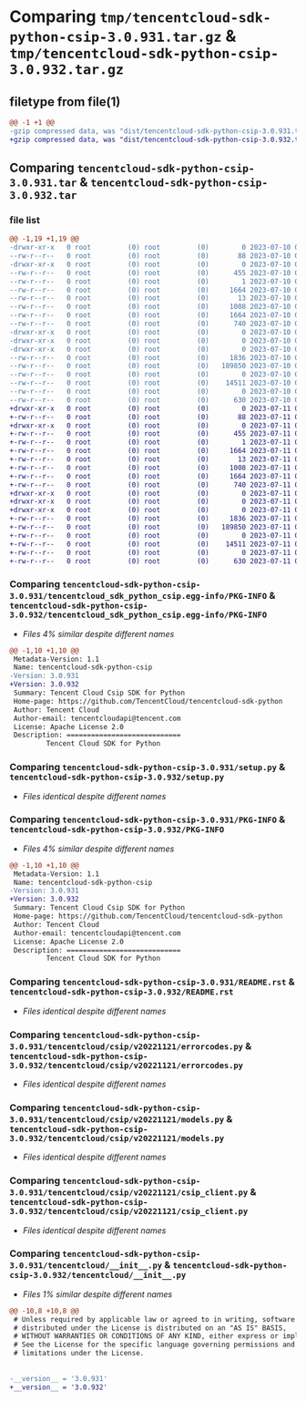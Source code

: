 # Comparing `tmp/tencentcloud-sdk-python-csip-3.0.931.tar.gz` & `tmp/tencentcloud-sdk-python-csip-3.0.932.tar.gz`

## filetype from file(1)

```diff
@@ -1 +1 @@
-gzip compressed data, was "dist/tencentcloud-sdk-python-csip-3.0.931.tar", last modified: Mon Jul 10 00:37:54 2023, max compression
+gzip compressed data, was "dist/tencentcloud-sdk-python-csip-3.0.932.tar", last modified: Tue Jul 11 00:40:32 2023, max compression
```

## Comparing `tencentcloud-sdk-python-csip-3.0.931.tar` & `tencentcloud-sdk-python-csip-3.0.932.tar`

### file list

```diff
@@ -1,19 +1,19 @@
-drwxr-xr-x   0 root         (0) root         (0)        0 2023-07-10 00:37:54.000000 tencentcloud-sdk-python-csip-3.0.931/
--rw-r--r--   0 root         (0) root         (0)       88 2023-07-10 00:37:54.000000 tencentcloud-sdk-python-csip-3.0.931/setup.cfg
-drwxr-xr-x   0 root         (0) root         (0)        0 2023-07-10 00:37:54.000000 tencentcloud-sdk-python-csip-3.0.931/tencentcloud_sdk_python_csip.egg-info/
--rw-r--r--   0 root         (0) root         (0)      455 2023-07-10 00:37:54.000000 tencentcloud-sdk-python-csip-3.0.931/tencentcloud_sdk_python_csip.egg-info/SOURCES.txt
--rw-r--r--   0 root         (0) root         (0)        1 2023-07-10 00:37:54.000000 tencentcloud-sdk-python-csip-3.0.931/tencentcloud_sdk_python_csip.egg-info/dependency_links.txt
--rw-r--r--   0 root         (0) root         (0)     1664 2023-07-10 00:37:54.000000 tencentcloud-sdk-python-csip-3.0.931/tencentcloud_sdk_python_csip.egg-info/PKG-INFO
--rw-r--r--   0 root         (0) root         (0)       13 2023-07-10 00:37:54.000000 tencentcloud-sdk-python-csip-3.0.931/tencentcloud_sdk_python_csip.egg-info/top_level.txt
--rw-r--r--   0 root         (0) root         (0)     1008 2023-07-10 00:37:54.000000 tencentcloud-sdk-python-csip-3.0.931/setup.py
--rw-r--r--   0 root         (0) root         (0)     1664 2023-07-10 00:37:54.000000 tencentcloud-sdk-python-csip-3.0.931/PKG-INFO
--rw-r--r--   0 root         (0) root         (0)      740 2023-07-10 00:37:54.000000 tencentcloud-sdk-python-csip-3.0.931/README.rst
-drwxr-xr-x   0 root         (0) root         (0)        0 2023-07-10 00:37:54.000000 tencentcloud-sdk-python-csip-3.0.931/tencentcloud/
-drwxr-xr-x   0 root         (0) root         (0)        0 2023-07-10 00:37:54.000000 tencentcloud-sdk-python-csip-3.0.931/tencentcloud/csip/
-drwxr-xr-x   0 root         (0) root         (0)        0 2023-07-10 00:37:54.000000 tencentcloud-sdk-python-csip-3.0.931/tencentcloud/csip/v20221121/
--rw-r--r--   0 root         (0) root         (0)     1836 2023-07-10 00:37:54.000000 tencentcloud-sdk-python-csip-3.0.931/tencentcloud/csip/v20221121/errorcodes.py
--rw-r--r--   0 root         (0) root         (0)   189850 2023-07-10 00:37:54.000000 tencentcloud-sdk-python-csip-3.0.931/tencentcloud/csip/v20221121/models.py
--rw-r--r--   0 root         (0) root         (0)        0 2023-07-10 00:37:54.000000 tencentcloud-sdk-python-csip-3.0.931/tencentcloud/csip/v20221121/__init__.py
--rw-r--r--   0 root         (0) root         (0)    14511 2023-07-10 00:37:54.000000 tencentcloud-sdk-python-csip-3.0.931/tencentcloud/csip/v20221121/csip_client.py
--rw-r--r--   0 root         (0) root         (0)        0 2023-07-10 00:37:54.000000 tencentcloud-sdk-python-csip-3.0.931/tencentcloud/csip/__init__.py
--rw-r--r--   0 root         (0) root         (0)      630 2023-07-10 00:37:54.000000 tencentcloud-sdk-python-csip-3.0.931/tencentcloud/__init__.py
+drwxr-xr-x   0 root         (0) root         (0)        0 2023-07-11 00:40:32.000000 tencentcloud-sdk-python-csip-3.0.932/
+-rw-r--r--   0 root         (0) root         (0)       88 2023-07-11 00:40:32.000000 tencentcloud-sdk-python-csip-3.0.932/setup.cfg
+drwxr-xr-x   0 root         (0) root         (0)        0 2023-07-11 00:40:32.000000 tencentcloud-sdk-python-csip-3.0.932/tencentcloud_sdk_python_csip.egg-info/
+-rw-r--r--   0 root         (0) root         (0)      455 2023-07-11 00:40:32.000000 tencentcloud-sdk-python-csip-3.0.932/tencentcloud_sdk_python_csip.egg-info/SOURCES.txt
+-rw-r--r--   0 root         (0) root         (0)        1 2023-07-11 00:40:32.000000 tencentcloud-sdk-python-csip-3.0.932/tencentcloud_sdk_python_csip.egg-info/dependency_links.txt
+-rw-r--r--   0 root         (0) root         (0)     1664 2023-07-11 00:40:32.000000 tencentcloud-sdk-python-csip-3.0.932/tencentcloud_sdk_python_csip.egg-info/PKG-INFO
+-rw-r--r--   0 root         (0) root         (0)       13 2023-07-11 00:40:32.000000 tencentcloud-sdk-python-csip-3.0.932/tencentcloud_sdk_python_csip.egg-info/top_level.txt
+-rw-r--r--   0 root         (0) root         (0)     1008 2023-07-11 00:40:32.000000 tencentcloud-sdk-python-csip-3.0.932/setup.py
+-rw-r--r--   0 root         (0) root         (0)     1664 2023-07-11 00:40:32.000000 tencentcloud-sdk-python-csip-3.0.932/PKG-INFO
+-rw-r--r--   0 root         (0) root         (0)      740 2023-07-11 00:40:32.000000 tencentcloud-sdk-python-csip-3.0.932/README.rst
+drwxr-xr-x   0 root         (0) root         (0)        0 2023-07-11 00:40:32.000000 tencentcloud-sdk-python-csip-3.0.932/tencentcloud/
+drwxr-xr-x   0 root         (0) root         (0)        0 2023-07-11 00:40:32.000000 tencentcloud-sdk-python-csip-3.0.932/tencentcloud/csip/
+drwxr-xr-x   0 root         (0) root         (0)        0 2023-07-11 00:40:32.000000 tencentcloud-sdk-python-csip-3.0.932/tencentcloud/csip/v20221121/
+-rw-r--r--   0 root         (0) root         (0)     1836 2023-07-11 00:40:32.000000 tencentcloud-sdk-python-csip-3.0.932/tencentcloud/csip/v20221121/errorcodes.py
+-rw-r--r--   0 root         (0) root         (0)   189850 2023-07-11 00:40:32.000000 tencentcloud-sdk-python-csip-3.0.932/tencentcloud/csip/v20221121/models.py
+-rw-r--r--   0 root         (0) root         (0)        0 2023-07-11 00:40:32.000000 tencentcloud-sdk-python-csip-3.0.932/tencentcloud/csip/v20221121/__init__.py
+-rw-r--r--   0 root         (0) root         (0)    14511 2023-07-11 00:40:32.000000 tencentcloud-sdk-python-csip-3.0.932/tencentcloud/csip/v20221121/csip_client.py
+-rw-r--r--   0 root         (0) root         (0)        0 2023-07-11 00:40:32.000000 tencentcloud-sdk-python-csip-3.0.932/tencentcloud/csip/__init__.py
+-rw-r--r--   0 root         (0) root         (0)      630 2023-07-11 00:40:32.000000 tencentcloud-sdk-python-csip-3.0.932/tencentcloud/__init__.py
```

### Comparing `tencentcloud-sdk-python-csip-3.0.931/tencentcloud_sdk_python_csip.egg-info/PKG-INFO` & `tencentcloud-sdk-python-csip-3.0.932/tencentcloud_sdk_python_csip.egg-info/PKG-INFO`

 * *Files 4% similar despite different names*

```diff
@@ -1,10 +1,10 @@
 Metadata-Version: 1.1
 Name: tencentcloud-sdk-python-csip
-Version: 3.0.931
+Version: 3.0.932
 Summary: Tencent Cloud Csip SDK for Python
 Home-page: https://github.com/TencentCloud/tencentcloud-sdk-python
 Author: Tencent Cloud
 Author-email: tencentcloudapi@tencent.com
 License: Apache License 2.0
 Description: ============================
         Tencent Cloud SDK for Python
```

### Comparing `tencentcloud-sdk-python-csip-3.0.931/setup.py` & `tencentcloud-sdk-python-csip-3.0.932/setup.py`

 * *Files identical despite different names*

### Comparing `tencentcloud-sdk-python-csip-3.0.931/PKG-INFO` & `tencentcloud-sdk-python-csip-3.0.932/PKG-INFO`

 * *Files 4% similar despite different names*

```diff
@@ -1,10 +1,10 @@
 Metadata-Version: 1.1
 Name: tencentcloud-sdk-python-csip
-Version: 3.0.931
+Version: 3.0.932
 Summary: Tencent Cloud Csip SDK for Python
 Home-page: https://github.com/TencentCloud/tencentcloud-sdk-python
 Author: Tencent Cloud
 Author-email: tencentcloudapi@tencent.com
 License: Apache License 2.0
 Description: ============================
         Tencent Cloud SDK for Python
```

### Comparing `tencentcloud-sdk-python-csip-3.0.931/README.rst` & `tencentcloud-sdk-python-csip-3.0.932/README.rst`

 * *Files identical despite different names*

### Comparing `tencentcloud-sdk-python-csip-3.0.931/tencentcloud/csip/v20221121/errorcodes.py` & `tencentcloud-sdk-python-csip-3.0.932/tencentcloud/csip/v20221121/errorcodes.py`

 * *Files identical despite different names*

### Comparing `tencentcloud-sdk-python-csip-3.0.931/tencentcloud/csip/v20221121/models.py` & `tencentcloud-sdk-python-csip-3.0.932/tencentcloud/csip/v20221121/models.py`

 * *Files identical despite different names*

### Comparing `tencentcloud-sdk-python-csip-3.0.931/tencentcloud/csip/v20221121/csip_client.py` & `tencentcloud-sdk-python-csip-3.0.932/tencentcloud/csip/v20221121/csip_client.py`

 * *Files identical despite different names*

### Comparing `tencentcloud-sdk-python-csip-3.0.931/tencentcloud/__init__.py` & `tencentcloud-sdk-python-csip-3.0.932/tencentcloud/__init__.py`

 * *Files 1% similar despite different names*

```diff
@@ -10,8 +10,8 @@
 # Unless required by applicable law or agreed to in writing, software
 # distributed under the License is distributed on an "AS IS" BASIS,
 # WITHOUT WARRANTIES OR CONDITIONS OF ANY KIND, either express or implied.
 # See the License for the specific language governing permissions and
 # limitations under the License.
 
 
-__version__ = '3.0.931'
+__version__ = '3.0.932'
```

